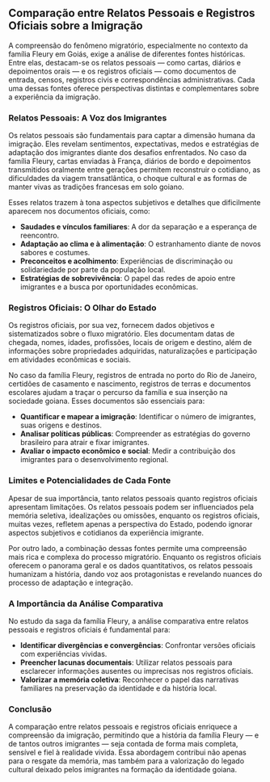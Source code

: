 ## Comparação entre Relatos Pessoais e Registros Oficiais sobre a Imigração

A compreensão do fenômeno migratório, especialmente no contexto da família Fleury em Goiás, exige a análise de diferentes fontes históricas. Entre elas, destacam-se os relatos pessoais — como cartas, diários e depoimentos orais — e os registros oficiais — como documentos de entrada, censos, registros civis e correspondências administrativas. Cada uma dessas fontes oferece perspectivas distintas e complementares sobre a experiência da imigração.

### Relatos Pessoais: A Voz dos Imigrantes

Os relatos pessoais são fundamentais para captar a dimensão humana da imigração. Eles revelam sentimentos, expectativas, medos e estratégias de adaptação dos imigrantes diante dos desafios enfrentados. No caso da família Fleury, cartas enviadas à França, diários de bordo e depoimentos transmitidos oralmente entre gerações permitem reconstruir o cotidiano, as dificuldades da viagem transatlântica, o choque cultural e as formas de manter vivas as tradições francesas em solo goiano.

Esses relatos trazem à tona aspectos subjetivos e detalhes que dificilmente aparecem nos documentos oficiais, como:

- **Saudades e vínculos familiares**: A dor da separação e a esperança de reencontro.
- **Adaptação ao clima e à alimentação**: O estranhamento diante de novos sabores e costumes.
- **Preconceitos e acolhimento**: Experiências de discriminação ou solidariedade por parte da população local.
- **Estratégias de sobrevivência**: O papel das redes de apoio entre imigrantes e a busca por oportunidades econômicas.

### Registros Oficiais: O Olhar do Estado

Os registros oficiais, por sua vez, fornecem dados objetivos e sistematizados sobre o fluxo migratório. Eles documentam datas de chegada, nomes, idades, profissões, locais de origem e destino, além de informações sobre propriedades adquiridas, naturalizações e participação em atividades econômicas e sociais.

No caso da família Fleury, registros de entrada no porto do Rio de Janeiro, certidões de casamento e nascimento, registros de terras e documentos escolares ajudam a traçar o percurso da família e sua inserção na sociedade goiana. Esses documentos são essenciais para:

- **Quantificar e mapear a imigração**: Identificar o número de imigrantes, suas origens e destinos.
- **Analisar políticas públicas**: Compreender as estratégias do governo brasileiro para atrair e fixar imigrantes.
- **Avaliar o impacto econômico e social**: Medir a contribuição dos imigrantes para o desenvolvimento regional.

### Limites e Potencialidades de Cada Fonte

Apesar de sua importância, tanto relatos pessoais quanto registros oficiais apresentam limitações. Os relatos pessoais podem ser influenciados pela memória seletiva, idealizações ou omissões, enquanto os registros oficiais, muitas vezes, refletem apenas a perspectiva do Estado, podendo ignorar aspectos subjetivos e cotidianos da experiência imigrante.

Por outro lado, a combinação dessas fontes permite uma compreensão mais rica e complexa do processo migratório. Enquanto os registros oficiais oferecem o panorama geral e os dados quantitativos, os relatos pessoais humanizam a história, dando voz aos protagonistas e revelando nuances do processo de adaptação e integração.

### A Importância da Análise Comparativa

No estudo da saga da família Fleury, a análise comparativa entre relatos pessoais e registros oficiais é fundamental para:

- **Identificar divergências e convergências**: Confrontar versões oficiais com experiências vividas.
- **Preencher lacunas documentais**: Utilizar relatos pessoais para esclarecer informações ausentes ou imprecisas nos registros oficiais.
- **Valorizar a memória coletiva**: Reconhecer o papel das narrativas familiares na preservação da identidade e da história local.

### Conclusão

A comparação entre relatos pessoais e registros oficiais enriquece a compreensão da imigração, permitindo que a história da família Fleury — e de tantos outros imigrantes — seja contada de forma mais completa, sensível e fiel à realidade vivida. Essa abordagem contribui não apenas para o resgate da memória, mas também para a valorização do legado cultural deixado pelos imigrantes na formação da identidade goiana.